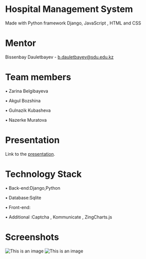 # Hospital Management System
Made with Python framework Django, JavaScript , HTML and CSS


# Mentor
Bissenbay Dauletbayev - b.dauletbayev@sdu.edu.kz

# Team members
•	Zarina Belgibayeva

•	Akgul Bozshina

•	Gulnazik Kubasheva

•	Nazerke Muratova


# Presentation
Link to the [presentation](https://www.canva.com/design/DAE_xqXQxm4/o7RPHccUmne0zji9Oat68Q/view?utm_content=DAE_xqXQxm4&utm_campaign=designshare&utm_medium=link&utm_source=publishsharelink).

# Technology Stack
•	Back-end:Django,Python

•	Database:Sqlite

•	Front-end:

•	Additional :Captcha , Kommunicate , ZingCharts.js


# Screenshots
![This is an image](https://sun3-11.userapi.com/s/v1/if2/uSEOIJAZSWipkjkQRYz0c9V_g_vxdMsqzNjMJPzxmDF1OYCVhn_4zZCsDZ5h7ePXriet6w6JHO0jPgfTrhm0X4A7.jpg?size=1280x598&quality=96&type=album)
![This is an image](https://sun3-11.userapi.com/s/v1/if2/blMJF9HTA5-NT490_MFXcx6Xd6mvZRc8GIB-HTypwpyh478_DFGnziMr2ah2gpdHmeQmPptsnBkfYjDea9-AJWec.jpg?size=919x647&quality=96&type=album)

